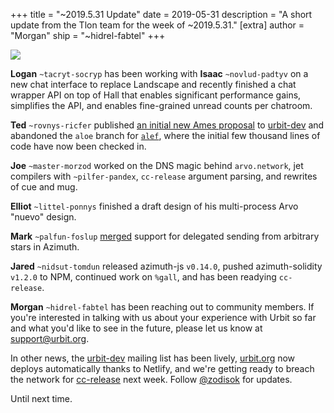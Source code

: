 +++
title = "~2019.5.31 Update"
date = 2019-05-31
description = "A short update from the Tlon team for the week of ~2019.5.31."
[extra]
author = "Morgan"
ship = "~hidrel-fabtel"
+++

![](https://media.urbit.org/site/posts/updates/~2019.5.31-update-3.jpg)

**Logan** `~tacryt-socryp` has been working with **Isaac** `~novlud-padtyv` on a new chat interface to replace Landscape and recently finished a chat wrapper API on top of Hall that enables significant performance gains, simplifies the API, and enables fine-grained unread counts per chatroom.
 
**Ted** `~rovnys-ricfer` published [an initial new Ames proposal](https://groups.google.com/a/urbit.org/forum/#!topic/dev/91oMaUwtVzE) to [urbit-dev](https://groups.google.com/a/urbit.org/forum/#!forum/dev) and abandoned the `aloe` branch for [`alef`](https://github.com/urbit/arvo/tree/alef), where the initial few thousand lines of code have now been checked in.

**Joe** `~master-morzod` worked on the DNS magic behind `arvo.network`, jet compilers with `~pilfer-pandex`, `cc-release` argument parsing, and rewrites of cue and mug.

**Elliot** `~littel-ponnys` finished a draft design of his multi-process Arvo "nuevo" design.

**Mark** `~palfun-foslup` [merged](https://github.com/urbit/azimuth/pull/17) support for delegated sending from arbitrary stars in Azimuth.

**Jared** `~nidsut-tomdun` released azimuth-js `v0.14.0`, pushed azimuth-solidity `v1.2.0` to NPM, continued work on `%gall`, and has been readying `cc-release`. 

**Morgan** `~hidrel-fabtel` has been reaching out to community members. If you're interested in talking with us about your experience with Urbit so far and what you'd like to see in the future, please let us know at [support@urbit.org](mailto:support@urbit.org). 

In other news, the [urbit-dev](https://groups.google.com/a/urbit.org/forum/#!forum/dev) mailing list has been lively, [urbit.org](https://github.com/urbit/urbit.org) now deploys automatically thanks to Netlify, and we're getting ready to breach the network for [cc-release](https://github.com/urbit/urbit/tree/cc-release) next week. Follow [@zodisok](https://twitter.com/zodisok) for updates.

Until next time.